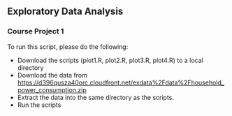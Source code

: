 ## Exploratory Data Analysis
### Course Project 1

To run this script, please do the following:

 * Download the scripts (plot1.R, plot2.R, plot3.R, plot4.R) to a local directory
 * Download the data from https://d396qusza40orc.cloudfront.net/exdata%2Fdata%2Fhousehold_power_consumption.zip
 * Extract the data into the same directory as the scripts.
 * Run the scripts